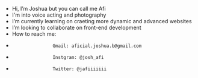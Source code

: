 -  Hi, I’m Joshua but you can call me Afi
-  I'm into voice acting and photography
-  I’m currently learning on craeting more dynamic and advanced websites
-  I’m looking to collaborate on front-end development
-  How to reach me:
-                    Gmail: aficial.joshua.b@gmail.com 
-                    Instgram: @josh_afi
-                    Twitter: @jafiiiiiii
<!---
AficialJ/AficialJ is a ✨ special ✨ repository because its `README.md` (this file) appears on your GitHub profile.
You can click the Preview link to take a look at your changes.
--->
